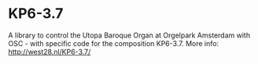 # KP6-3.7
A library to control the Utopa Baroque Organ at Orgelpark Amsterdam with OSC - with specific code for the composition KP6-3.7. 
More info: http://west28.nl/KP6-3.7/
